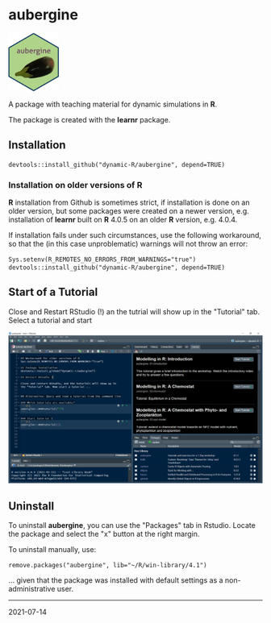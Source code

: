 # aubergine

<img src="man/figures/logo.jpg" width="100">

A package with teaching material for dynamic simulations in **R**.

The package is created with the **learnr** package.

## Installation

```
devtools::install_github("dynamic-R/aubergine", depend=TRUE)
```

### Installation on older versions of R

**R** installation from Github is sometimes strict, if installation is done on an older version, but some packages were created on a newer version, e.g. installation of **learnr** 
built on **R** 4.0.5  on an older **R** version, e.g. 4.0.4.

If installation fails under such circumstances, use the following 
workaround, so that the (in this case unproblematic) warnings 
will not throw an error:

```
Sys.setenv(R_REMOTES_NO_ERRORS_FROM_WARNINGS="true")
devtools::install_github("dynamic-R/aubergine", depend=TRUE)
```

## Start of a Tutorial

Close and Restart RStudio (!) an the tutrial will show up
in the "Tutorial" tab. Select a tutorial and start

![](man/figures/tutorial_tab.png)


## Uninstall

To uninstall **aubergine**, you can use the "Packages" tab in Rstudio. Locate the package and select the "x" button at the right margin.

To uninstall manually, use:

```
remove.packages("aubergine", lib="~/R/win-library/4.1")
``` 

... given that the package was installed with default settings 
as a non-administrative user.


---
2021-07-14
